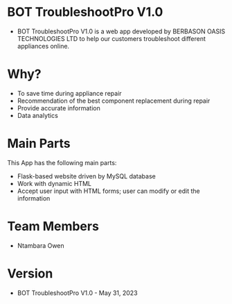 # BOT TroubleshootPro V1.0
- BOT TroubleshootPro V1.0 is a web app developed by BERBASON OASIS TECHNOLOGIES LTD to help our customers troubleshoot different appliances online.

# Why?
- To save time during appliance repair
- Recommendation of the best component replacement during repair
- Provide accurate information
- Data analytics

# Main Parts
This App has the following main parts:
- Flask-based website driven by MySQL database
- Work with dynamic HTML
- Accept user input with HTML forms; user can modify or edit the information


# Team Members
- Ntambara Owen

# Version
- BOT TroubleshootPro V1.0 - May 31, 2023
